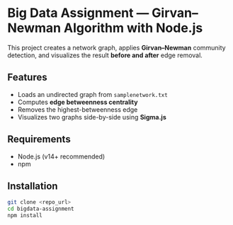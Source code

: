 # Big Data Assignment — Girvan–Newman Algorithm with Node.js

This project creates a network graph, applies **Girvan–Newman** community detection, and visualizes the result **before and after** edge removal.

## Features
- Loads an undirected graph from `samplenetwork.txt`
- Computes **edge betweenness centrality**
- Removes the highest-betweenness edge
- Visualizes two graphs side-by-side using **Sigma.js**

## Requirements
- Node.js (v14+ recommended)
- npm

## Installation
```bash
git clone <repo_url>
cd bigdata-assignment
npm install
